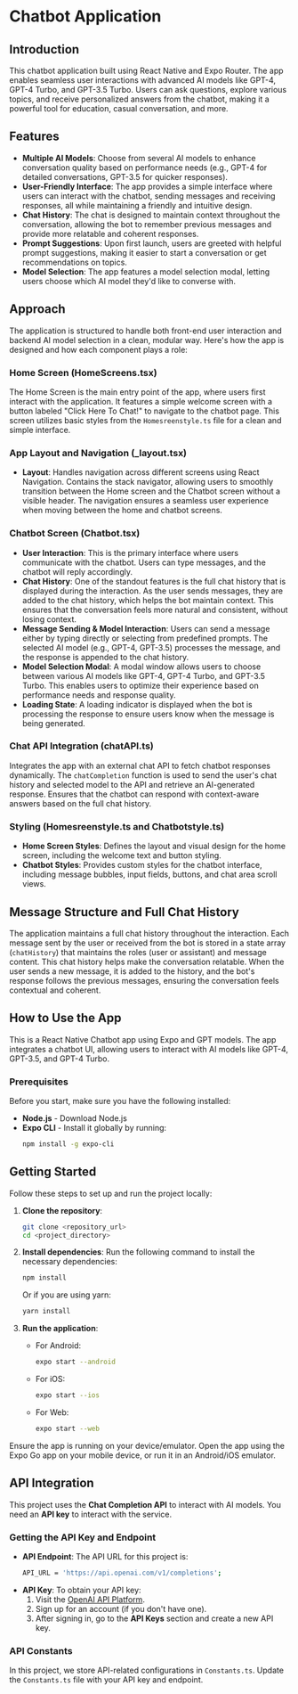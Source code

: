# Chatbot Application

## Introduction
This chatbot application built using React Native and Expo Router. The app enables seamless user interactions with advanced AI models like GPT-4, GPT-4 Turbo, and GPT-3.5 Turbo. Users can ask questions, explore various topics, and receive personalized answers from the chatbot, making it a powerful tool for education, casual conversation, and more.

## Features

- **Multiple AI Models**: Choose from several AI models to enhance conversation quality based on performance needs (e.g., GPT-4 for detailed conversations, GPT-3.5 for quicker responses).
- **User-Friendly Interface**: The app provides a simple interface where users can interact with the chatbot, sending messages and receiving responses, all while maintaining a friendly and intuitive design.
- **Chat History**: The chat is designed to maintain context throughout the conversation, allowing the bot to remember previous messages and provide more relatable and coherent responses.
- **Prompt Suggestions**: Upon first launch, users are greeted with helpful prompt suggestions, making it easier to start a conversation or get recommendations on topics.
- **Model Selection**: The app features a model selection modal, letting users choose which AI model they'd like to converse with.

## Approach
The application is structured to handle both front-end user interaction and backend AI model selection in a clean, modular way. Here's how the app is designed and how each component plays a role:

### Home Screen (HomeScreens.tsx)
The Home Screen is the main entry point of the app, where users first interact with the application. It features a simple welcome screen with a button labeled "Click Here To Chat!" to navigate to the chatbot page. This screen utilizes basic styles from the `Homesreenstyle.ts` file for a clean and simple interface.

### App Layout and Navigation (_layout.tsx)
- **Layout**: Handles navigation across different screens using React Navigation. Contains the stack navigator, allowing users to smoothly transition between the Home screen and the Chatbot screen without a visible header. The navigation ensures a seamless user experience when moving between the home and chatbot screens.

### Chatbot Screen (Chatbot.tsx)
- **User Interaction**: This is the primary interface where users communicate with the chatbot. Users can type messages, and the chatbot will reply accordingly.
- **Chat History**: One of the standout features is the full chat history that is displayed during the interaction. As the user sends messages, they are added to the chat history, which helps the bot maintain context. This ensures that the conversation feels more natural and consistent, without losing context.
- **Message Sending & Model Interaction**: Users can send a message either by typing directly or selecting from predefined prompts. The selected AI model (e.g., GPT-4, GPT-3.5) processes the message, and the response is appended to the chat history.
- **Model Selection Modal**: A modal window allows users to choose between various AI models like GPT-4, GPT-4 Turbo, and GPT-3.5 Turbo. This enables users to optimize their experience based on performance needs and response quality.
- **Loading State**: A loading indicator is displayed when the bot is processing the response to ensure users know when the message is being generated.

### Chat API Integration (chatAPI.ts)
Integrates the app with an external chat API to fetch chatbot responses dynamically. The `chatCompletion` function is used to send the user's chat history and selected model to the API and retrieve an AI-generated response. Ensures that the chatbot can respond with context-aware answers based on the full chat history.

### Styling (Homesreenstyle.ts and Chatbotstyle.ts)
- **Home Screen Styles**: Defines the layout and visual design for the home screen, including the welcome text and button styling.
- **Chatbot Styles**: Provides custom styles for the chatbot interface, including message bubbles, input fields, buttons, and chat area scroll views.

## Message Structure and Full Chat History
The application maintains a full chat history throughout the interaction. Each message sent by the user or received from the bot is stored in a state array (`chatHistory`) that maintains the roles (user or assistant) and message content. This chat history helps make the conversation relatable. When the user sends a new message, it is added to the history, and the bot's response follows the previous messages, ensuring the conversation feels contextual and coherent.

## How to Use the App
This is a React Native Chatbot app using Expo and GPT models. The app integrates a chatbot UI, allowing users to interact with AI models like GPT-4, GPT-3.5, and GPT-4 Turbo.

### Prerequisites
Before you start, make sure you have the following installed:
- **Node.js** - Download Node.js
- **Expo CLI** - Install it globally by running:
  ```bash
  npm install -g expo-cli
## Getting Started
Follow these steps to set up and run the project locally:

1. **Clone the repository**:
    ```bash
    git clone <repository_url>
    cd <project_directory>
    ```

2. **Install dependencies**:
    Run the following command to install the necessary dependencies:
    ```bash
    npm install
    ```
    Or if you are using yarn:
    ```bash
    yarn install
    ```

3. **Run the application**:
    - For Android:
      ```bash
      expo start --android
      ```
    - For iOS:
      ```bash
      expo start --ios
      ```
    - For Web:
      ```bash
      expo start --web
      ```

Ensure the app is running on your device/emulator. Open the app using the Expo Go app on your mobile device, or run it in an Android/iOS emulator.

## API Integration
This project uses the **Chat Completion API** to interact with AI models. You need an **API key** to interact with the service.

### Getting the API Key and Endpoint
- **API Endpoint**: The API URL for this project is:
    ```bash
    API_URL = 'https://api.openai.com/v1/completions';
    ```
- **API Key**: To obtain your API key:
    1. Visit the [OpenAI API Platform](https://beta.openai.com/signup/).
    2. Sign up for an account (if you don't have one).
    3. After signing in, go to the **API Keys** section and create a new API key.

### API Constants
In this project, we store API-related configurations in `Constants.ts`. Update the `Constants.ts` file with your API key and endpoint.
